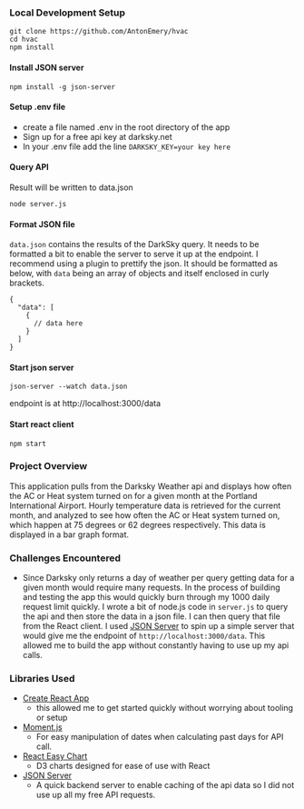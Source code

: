 ### Local Development Setup
````
git clone https://github.com/AntonEmery/hvac
cd hvac
npm install
````
#### Install JSON server
````
npm install -g json-server
````

#### Setup .env file
- create a file named .env in the root directory of the app
- Sign up for a free api key at darksky.net
- In your .env file add the line `DARKSKY_KEY=your key here`

#### Query API
Result will be written to data.json
````
node server.js
````

#### Format JSON file
`data.json` contains the results of the DarkSky query. It needs to be formatted a bit to enable the server to serve it up at the endpoint.  I recommend using a plugin to prettify the json. It should be formatted as below, with `data` being an array of objects and itself enclosed in curly brackets.
````
{
  "data": [
    {
      // data here
    }
  ]
}
````
#### Start json server
````
json-server --watch data.json
````
endpoint is at http://localhost:3000/data
#### Start react client
````
npm start
````

### Project Overview
  This application pulls from the Darksky Weather api and displays how often the AC or Heat system turned on for a given month at the Portland International Airport.  Hourly temperature data is retrieved for the current month, and analyzed to see how often the AC or Heat system turned on, which happen at 75 degrees or 62 degrees respectively. This data is displayed in a bar graph format.

### Challenges Encountered
  - Since Darksky only returns a day of weather per query getting data for a given month would require many requests. In the process of building and testing the app this would quickly burn through my 1000 daily request limit quickly.  I wrote a bit of node.js code in `server.js` to query the api and then store the data in a json file. I can then query that file from the React client. I used [JSON Server](https://github.com/typicode/json-server) to spin up a simple server that would give me the endpoint of `http://localhost:3000/data`.  This allowed me to build the app without constantly having to use up my api calls.

### Libraries Used
- [Create React App](https://github.com/facebookincubator/create-react-app)
  - this allowed me to get started quickly without worrying about tooling or setup
- [Moment.js](https://momentjs.com/)
  - For easy manipulation of dates when calculating past days for API call.
- [React Easy Chart](https://rma-consulting.github.io/react-easy-chart/)
  - D3 charts designed for ease of use with React
- [JSON Server](https://github.com/typicode/json-server)
  - A quick backend server to enable caching of the api data so I did not use up all my free API requests.

